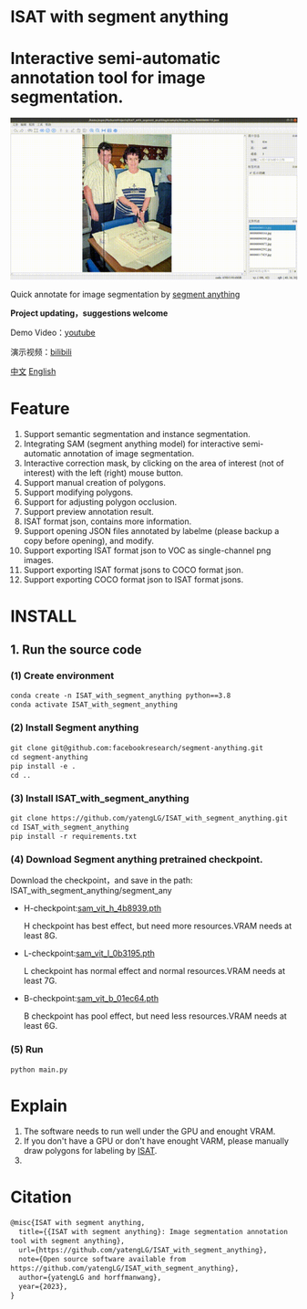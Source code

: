 # ISAT with segment anything
# Interactive semi-automatic annotation tool for image segmentation.

![annotate.gif](./display/标注%20-big-original.gif)

Quick annotate for image segmentation by [segment anything](https://github.com/facebookresearch/segment-anything)

**Project updating，suggestions welcome**

Demo Video：[youtube](https://www.youtube.com/watch?v=yLdZCPmX-Bc)

演示视频：[bilibili](https://www.bilibili.com/video/BV1Lk4y1J7uB/)

[中文](README.md)         [English](README-en.md)

# Feature

1. Support semantic segmentation and instance segmentation.
2. Integrating SAM (segment anything model) for interactive semi-automatic annotation of image segmentation.
3. Interactive correction mask, by clicking on the area of interest (not of interest) with the left (right) mouse button.
4. Support manual creation of polygons.
5. Support modifying polygons.
6. Support for adjusting polygon occlusion.
7. Support preview annotation result.
8. ISAT format json, contains more information.
9. Support opening JSON files annotated by labelme (please backup a copy before opening), and modify.
10. Support exporting ISAT format json to VOC as single-channel png images.
11. Support exporting ISAT format jsons to COCO format json.
12. Support exporting COCO format json to ISAT format jsons.

# INSTALL
## 1. Run the source code
### (1) Create environment
```shell
conda create -n ISAT_with_segment_anything python==3.8
conda activate ISAT_with_segment_anything
```

### (2) Install Segment anything
```shell
git clone git@github.com:facebookresearch/segment-anything.git
cd segment-anything
pip install -e .
cd ..
```

### (3) Install ISAT_with_segment_anything
```shell
git clone https://github.com/yatengLG/ISAT_with_segment_anything.git
cd ISAT_with_segment_anything
pip install -r requirements.txt
```

### (4) Download Segment anything pretrained checkpoint.

Download the checkpoint，and save in the path: ISAT_with_segment_anything/segment_any
- H-checkpoint:[sam_vit_h_4b8939.pth](https://dl.fbaipublicfiles.com/segment_anything/sam_vit_h_4b8939.pth)
    
    H checkpoint has best effect, but need more resources.VRAM needs at least 8G.
- L-checkpoint:[sam_vit_l_0b3195.pth](https://dl.fbaipublicfiles.com/segment_anything/sam_vit_l_0b3195.pth)
    
    L checkpoint has normal effect and normal resources.VRAM needs at least 7G.
- B-checkpoint:[sam_vit_b_01ec64.pth](https://dl.fbaipublicfiles.com/segment_anything/sam_vit_b_01ec64.pth)
    
    B checkpoint has pool effect, but need less resources.VRAM needs at least 6G.

### (5) Run
```shell
python main.py
```

# Explain
1. The software needs to run well under the GPU and enought VRAM.
2. If you don't have a GPU or don't have enought VARM, please manually draw polygons for labeling by [ISAT](https://github.com/yatengLG/ISAT).
3. 


# Citation
```text
@misc{ISAT with segment anything,
  title={{ISAT with segment anything}: Image segmentation annotation tool with segment anything},
  url={https://github.com/yatengLG/ISAT_with_segment_anything},
  note={Open source software available from https://github.com/yatengLG/ISAT_with_segment_anything},
  author={yatengLG and horffmanwang},
  year={2023},
}
```